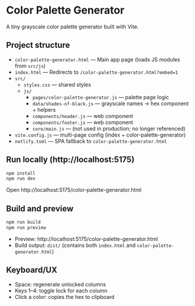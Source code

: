 # Color Palette Generator

A tiny grayscale color palette generator built with Vite.

## Project structure

- `color-palette-generator.html` — Main app page (loads JS modules from `src/js`)
- `index.html` — Redirects to `/color-palette-generator.html?embed=1`
- `src/`
  - `styles.css` — shared styles
  - `js/`
    - `pages/color-palette-generator.js` — palette page logic
    - `data/shades-of-black.js` — grayscale names → hex component + helpers
    - `components/header.js` — <site-header> web component
    - `components/footer.js` — <site-footer> web component
    - `core/main.js` — (not used in production; no longer referenced)
- `vite.config.js` — multi-page config (index + color-palette-generator)
- `netlify.toml` — SPA fallback to `color-palette-generator.html`

## Run locally (http://localhost:5175)

```cmd
npm install
npm run dev
```

Open http://localhost:5175/color-palette-generator.html

## Build and preview

```cmd
npm run build
npm run preview
```

- Preview: http://localhost:5175/color-palette-generator.html
- Build output: `dist/` (contains both `index.html` and `color-palette-generator.html`)

## Keyboard/UX

- Space: regenerate unlocked columns
- Keys 1–4: toggle lock for each column
- Click a color: copies the hex to clipboard
